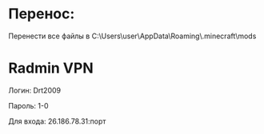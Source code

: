<h1>Перенос:</h1>
<p>Перенести все файлы в C:\Users\user\AppData\Roaming\.minecraft\mods</p>
<h1>Radmin VPN</h1>
<p>Логин: Drt2009</p>
<p>Пароль: 1-0</p>
<p>Для входа: 26.186.78.31:порт</p>
